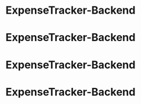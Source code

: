 # ExpenseTracker-Backend
# ExpenseTracker-Backend
# ExpenseTracker-Backend
# ExpenseTracker-Backend
